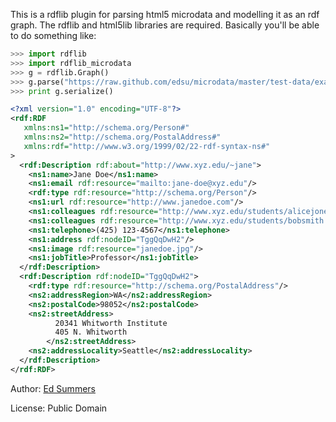 This is a rdflib plugin for parsing html5 microdata and modelling it as an
rdf graph. The rdflib and html5lib libraries are required. Basically you'll
be able to do something like:

```python
>>> import rdflib
>>> import rdflib_microdata
>>> g = rdflib.Graph()
>>> g.parse("https://raw.github.com/edsu/microdata/master/test-data/example.html", format="microdata")
>>> print g.serialize()
```

```xml
<?xml version="1.0" encoding="UTF-8"?>
<rdf:RDF
   xmlns:ns1="http://schema.org/Person#"
   xmlns:ns2="http://schema.org/PostalAddress#"
   xmlns:rdf="http://www.w3.org/1999/02/22-rdf-syntax-ns#"
>
  <rdf:Description rdf:about="http://www.xyz.edu/~jane">
    <ns1:name>Jane Doe</ns1:name>
    <ns1:email rdf:resource="mailto:jane-doe@xyz.edu"/>
    <rdf:type rdf:resource="http://schema.org/Person"/>
    <ns1:url rdf:resource="http://www.janedoe.com"/>
    <ns1:colleagues rdf:resource="http://www.xyz.edu/students/alicejones.html"/>
    <ns1:colleagues rdf:resource="http://www.xyz.edu/students/bobsmith.html"/>
    <ns1:telephone>(425) 123-4567</ns1:telephone>
    <ns1:address rdf:nodeID="TggQqDwH2"/>
    <ns1:image rdf:resource="janedoe.jpg"/>
    <ns1:jobTitle>Professor</ns1:jobTitle>
  </rdf:Description>
  <rdf:Description rdf:nodeID="TggQqDwH2">
    <rdf:type rdf:resource="http://schema.org/PostalAddress"/>
    <ns2:addressRegion>WA</ns2:addressRegion>
    <ns2:postalCode>98052</ns2:postalCode>
    <ns2:streetAddress>
          20341 Whitworth Institute
          405 N. Whitworth
        </ns2:streetAddress>
    <ns2:addressLocality>Seattle</ns2:addressLocality>
  </rdf:Description>
</rdf:RDF>
```

Author: [Ed Summers](mailto:ehs@pobox.com)

License: Public Domain
